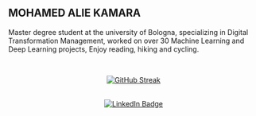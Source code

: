 

## MOHAMED ALIE KAMARA    


Master degree student at the university of Bologna, specializing in Digital Transformation Management, worked on over 30 Machine Learning and Deep Learning projects, Enjoy reading, hiking and cycling.


<br>

<div align="center">


<!--  [![trophy](https://github-profile-trophy.vercel.app/?username=Kmohamedalie&theme=dracula&row=1)](https://github.com/ryo-ma/github-profile-trophy) -->

  [![GitHub Streak](https://github-readme-streak-stats.herokuapp.com/?user=Kmohamedalie&theme=dark&date_format=[Y.]n.j)](https://git.io/streak-stats)

<!--  [![Anurag's GitHub stats](https://github-readme-stats.vercel.app/api?username=Kmohamedalie&theme=dracula&bg_color=45,0F2027,203A43,2C5364)](https://github.com/anuraghazra/github-readme-stats)

 # [![Top Langs](https://github-readme-stats.vercel.app/api/top-langs/?username=Kmohamedalie&hide=html,css,xslt,makefile&langs_count=30&theme=dracula&bg_color=135,0F2027,203A43,2C5364&layout=compact)](https://github.com/anuraghazra/github-readme-stats)

-->

<br>

<div id="badges">
  <a href="https://www.linkedin.com/in/mohamed-alie-kamara-8765941a4">
    <img src="https://img.shields.io/badge/LinkedIn-blue?style=for-the-badge&logo=linkedin&logoColor=white" alt="LinkedIn Badge"/>
  </a>


</div>
<!--

Here are some ideas to get you started:

-  🔭 I’m currently working on ...
-  🌱 I’m currently learning ...
-  👯 I’m looking to collaborate on ...
-  🤔 I’m looking for help with ...
-  💬 Ask me about ...
-  📫 How to reach me: ...
-  😄 Pronouns: ...
-  ⚡ Fun fact: .. 
-->
